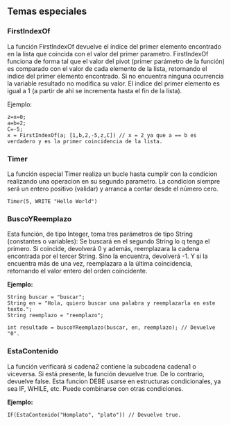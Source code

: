## Temas especiales

### FirstIndexOf
La función FirstIndexOf devuelve el índice del primer elemento encontrado en la lista que coincida con el valor del primer parametro. FirstIndexOf funciona de forma tal que el valor del pivot (primer parámetro de la función) es comparado con el valor de cada elemento de la lista, retornando el indice del primer elemento encontrado. Si no encuentra ninguna ocurrencia la variable resultado no modifica su valor. El indice del primer elemento es igual a 1 (a partir de ahi se incrementa hasta el fin de la lista).

Ejemplo:
```
z=x=0;
a=b=2;
C=-5;
x = FirstIndexOf(a; [1,b,2,-5,z,C]) // x = 2 ya que a == b es verdadero y es la primer coincidencia de la lista.
```

### Timer
La función especial Timer realiza un bucle hasta cumplir con la condicion realizando una operacion en su segundo parametro. La condicion siempre será un entero positivo (validar) y arranca a contar desde el número cero.

```
Timer(5, WRITE "Hello World")
```

### BuscoYReemplazo
Esta función, de tipo Integer, toma tres parámetros de tipo String (constantes o variables): Se buscará en el segundo String lo q tenga el primero. Si coincide, devolverá 0 y además, reemplazara la cadena encontrada por el tercer String. Sino la encuentra, devolverá -1. Y si la encuentra más de una vez, reemplazara a la última coincidencia, retornando el valor entero del orden coincidente.

**Ejemplo:**

```
String buscar = "buscar";
String en = "Hola, quiero buscar una palabra y reemplazarla en este texto.";
String reemplazo = "reemplazo";

int resultado = buscoYReemplazo(buscar, en, reemplazo); // Devuelve "0".
```

### EstaContenido
La función verificará si cadena2 contiene la subcadena cadena1 o viceversa. Si está presente, la función devuelve true. De lo contrario, devuelve false. Esta funcion DEBE usarse en estructuras condicionales, ya sea IF, WHILE, etc. Puede combinarse con otras condiciones.

**Ejemplo:**

```
IF(EstaContenido("Homplato", "plato")) // Devuelve true.
```
